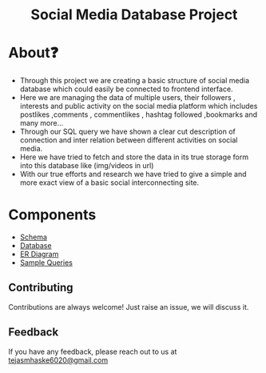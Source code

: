 <h1 align="center">Social Media Database Project</h1>

# About❓
<ul>
<li>Through this project  we are creating a basic structure of social media database which could easily be connected to frontend interface.  </li>
<li>Here we are managing the data of multiple users, their followers  , interests and public activity on the social media platform which includes postlikes ,comments , commentlikes , hashtag followed ,bookmarks and many more... </li>
<li>Through our SQL query we have shown a clear cut description of connection and inter relation between different activities on social media. </li>
<li>Here we have  tried to fetch and store the  data in its true storage form into this database like (img/videos in url) </li>
<li>With our true efforts and research  we have tried to give a simple and more exact view of a basic social interconnecting site.</li>
</ul>

# Components
* [Schema](https://github.com/Tejas0718/Social-Media-Database-Project/blob/main/queries.sql)
* [Database](https://github.com/Tejas0718/Social-Media-Database-Project/tree/main/Database)
* [ER Diagram](https://github.com/Tejas0718/Social-Media-Database-Project/blob/main/ER%20Diagram.png)
* [Sample Queries](https://github.com/Tejas0718/Social-Media-Database-Project/blob/main/queries.sql)


## Contributing

Contributions are always welcome!
Just raise an issue, we will discuss it.


## Feedback

If you have any feedback, please reach out to us at tejasmhaske6020@gmail.com 
